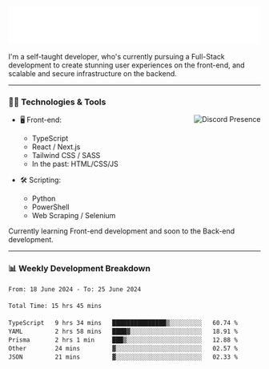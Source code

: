<img src="assets/wave.svg" alt=":wave:" />

I'm a self-taught developer, who's currently pursuing a Full-Stack development to create stunning user experiences on the front-end, and scalable and secure infrastructure on the backend.

---

### 🧑‍💻 Technologies & Tools

<a href="https://discord.com/users/414304208649453568" target="_blank" rel="nofollow">
   <img src="https://lanyard-profile-readme.vercel.app/api/414304208649453568?idleMessage=Probably%20doing%20something%20else..." alt="Discord Presence" align="right">
</a>

- 🖥️ Front-end:

  - TypeScript
  - React / Next.js
  - Tailwind CSS / SASS
  - In the past: HTML/CSS/JS

- 🛠 Scripting:

  - Python
  - PowerShell
  - Web Scraping / Selenium

Currently learning Front-end development and soon to the Back-end development.

---

### 📊 Weekly Development Breakdown

<!-- ![ccrsxx's GitHub Stats](https://github-readme-stats.vercel.app/api?username=ccrsxx&count_private=true&theme=tokyonight) -->
<!-- ![ccrsxx's Top Langs](https://github-readme-stats.vercel.app/api/top-langs/?username=ccrsxx&hide=lua,java,html&theme=tokyonight) -->

<!--START_SECTION:waka-->

```txt
From: 18 June 2024 - To: 25 June 2024

Total Time: 15 hrs 45 mins

TypeScript   9 hrs 34 mins   ███████████████▒░░░░░░░░░   60.74 %
YAML         2 hrs 58 mins   ████▓░░░░░░░░░░░░░░░░░░░░   18.91 %
Prisma       2 hrs 1 min     ███▒░░░░░░░░░░░░░░░░░░░░░   12.88 %
Other        24 mins         ▓░░░░░░░░░░░░░░░░░░░░░░░░   02.57 %
JSON         21 mins         ▓░░░░░░░░░░░░░░░░░░░░░░░░   02.33 %
```

<!--END_SECTION:waka-->
